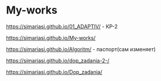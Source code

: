 # My-works

https://simariasi.github.io/01_ADAPTIV/ - КР-2 

https://simariasi.github.io/My-works/

https://simariasi.github.io/Algoritm/ - паспорт(сам изменяет)

https://simariasi.github.io/dop_zadania-2-/

https://simariasi.github.io/Dop_zadania/
